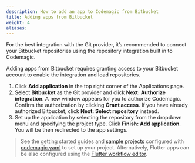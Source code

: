 ```yaml
---
description: How to add an app to Codemagic from Bitbucket
title: Adding apps from Bitbucket
weight: 4
aliases:
---
```


For the best integration with the Git provider, it’s recommended to connect your Bitbucket repositories using the repository integration built in to Codemagic. 

Adding apps from Bitbucket requires granting access to your Bitbucket account to enable the integration and load repositories.

1. Click **Add application** in the top right corner of the Applications page.
2. Select **Bitbucket** as the Git provider and click **Next: Authorize integration**. A new window appears for you to authorize Codemagic. Confirm the authorization by clicking **Grant access**. If you have already authorized Bitbucket, click **Next: Select repository** instead.
3. Set up the application by selecting the repository from the dropdown menu and specifying the project type. Click **Finish: Add application**. You will be then redirected to the app settings.

>See the getting started guides and [sample projects](../sample-projects/codemagic-sample-projects/) configured with [codemagic.yaml](../getting-started/yaml/) to set up your project. Alternatively, Flutter apps can be also configured using the [Flutter workflow editor](../flutter/flutter-projects/).
